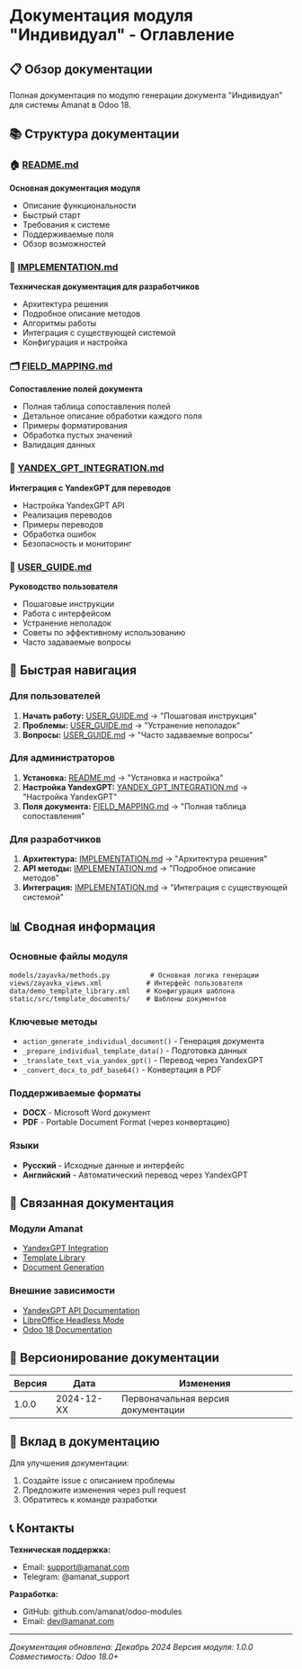 # Документация модуля "Индивидуал" - Оглавление

## 📋 Обзор документации

Полная документация по модулю генерации документа "Индивидуал" для системы Amanat в Odoo 18.

## 📚 Структура документации

### 🏠 [README.md](README.md)
**Основная документация модуля**
- Описание функциональности
- Быстрый старт
- Требования к системе
- Поддерживаемые поля
- Обзор возможностей

### 🔧 [IMPLEMENTATION.md](IMPLEMENTATION.md)
**Техническая документация для разработчиков**
- Архитектура решения
- Подробное описание методов
- Алгоритмы работы
- Интеграция с существующей системой
- Конфигурация и настройка

### 🗂️ [FIELD_MAPPING.md](FIELD_MAPPING.md)
**Сопоставление полей документа**
- Полная таблица сопоставления полей
- Детальное описание обработки каждого поля
- Примеры форматирования
- Обработка пустых значений
- Валидация данных

### 🤖 [YANDEX_GPT_INTEGRATION.md](YANDEX_GPT_INTEGRATION.md)
**Интеграция с YandexGPT для переводов**
- Настройка YandexGPT API
- Реализация переводов
- Примеры переводов
- Обработка ошибок
- Безопасность и мониторинг

### 👤 [USER_GUIDE.md](USER_GUIDE.md)
**Руководство пользователя**
- Пошаговые инструкции
- Работа с интерфейсом
- Устранение неполадок
- Советы по эффективному использованию
- Часто задаваемые вопросы

## 🚀 Быстрая навигация

### Для пользователей
1. **Начать работу:** [USER_GUIDE.md](USER_GUIDE.md) → "Пошаговая инструкция"
2. **Проблемы:** [USER_GUIDE.md](USER_GUIDE.md) → "Устранение неполадок"
3. **Вопросы:** [USER_GUIDE.md](USER_GUIDE.md) → "Часто задаваемые вопросы"

### Для администраторов
1. **Установка:** [README.md](README.md) → "Установка и настройка"
2. **Настройка YandexGPT:** [YANDEX_GPT_INTEGRATION.md](YANDEX_GPT_INTEGRATION.md) → "Настройка YandexGPT"
3. **Поля документа:** [FIELD_MAPPING.md](FIELD_MAPPING.md) → "Полная таблица сопоставления"

### Для разработчиков
1. **Архитектура:** [IMPLEMENTATION.md](IMPLEMENTATION.md) → "Архитектура решения"
2. **API методы:** [IMPLEMENTATION.md](IMPLEMENTATION.md) → "Подробное описание методов"
3. **Интеграция:** [IMPLEMENTATION.md](IMPLEMENTATION.md) → "Интеграция с существующей системой"

## 📊 Сводная информация

### Основные файлы модуля
```
models/zayavka/methods.py          # Основная логика генерации
views/zayavka_views.xml           # Интерфейс пользователя
data/demo_template_library.xml    # Конфигурация шаблона
static/src/template_documents/    # Шаблоны документов
```

### Ключевые методы
- `action_generate_individual_document()` - Генерация документа
- `_prepare_individual_template_data()` - Подготовка данных
- `_translate_text_via_yandex_gpt()` - Перевод через YandexGPT
- `_convert_docx_to_pdf_base64()` - Конвертация в PDF

### Поддерживаемые форматы
- **DOCX** - Microsoft Word документ
- **PDF** - Portable Document Format (через конвертацию)

### Языки
- **Русский** - Исходные данные и интерфейс
- **Английский** - Автоматический перевод через YandexGPT

## 🔗 Связанная документация

### Модули Amanat
- [YandexGPT Integration](../README_YANDEX_GPT_INTEGRATION.md)
- [Template Library](../models/template_library.md)
- [Document Generation](../README_document_analysis.md)

### Внешние зависимости
- [YandexGPT API Documentation](https://cloud.yandex.ru/docs/yandexgpt/)
- [LibreOffice Headless Mode](https://help.libreoffice.org/latest/en-US/text/shared/guide/start_parameters.html)
- [Odoo 18 Documentation](https://www.odoo.com/documentation/18.0/)

## 📝 Версионирование документации

| Версия | Дата | Изменения |
|--------|------|-----------|
| 1.0.0 | 2024-12-XX | Первоначальная версия документации |

## 🤝 Вклад в документацию

Для улучшения документации:
1. Создайте issue с описанием проблемы
2. Предложите изменения через pull request
3. Обратитесь к команде разработки

## 📞 Контакты

**Техническая поддержка:**
- Email: support@amanat.com
- Telegram: @amanat_support

**Разработка:**
- GitHub: github.com/amanat/odoo-modules
- Email: dev@amanat.com

---

*Документация обновлена: Декабрь 2024*
*Версия модуля: 1.0.0*
*Совместимость: Odoo 18.0+*
